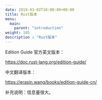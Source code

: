 ```yaml
---
date: 2019-03-02T18:00:00+08:00
title: Rust版本
menu:
  main:
    parent: "introduction"
weight: 105
description : "Rust版本"
---
```


Edition Guide 官方英文版本：

https://doc.rust-lang.org/edition-guide/

中文翻译版本：

https://erasin.wang/books/edition-guide-cn/

补充说明：信息量很大。
